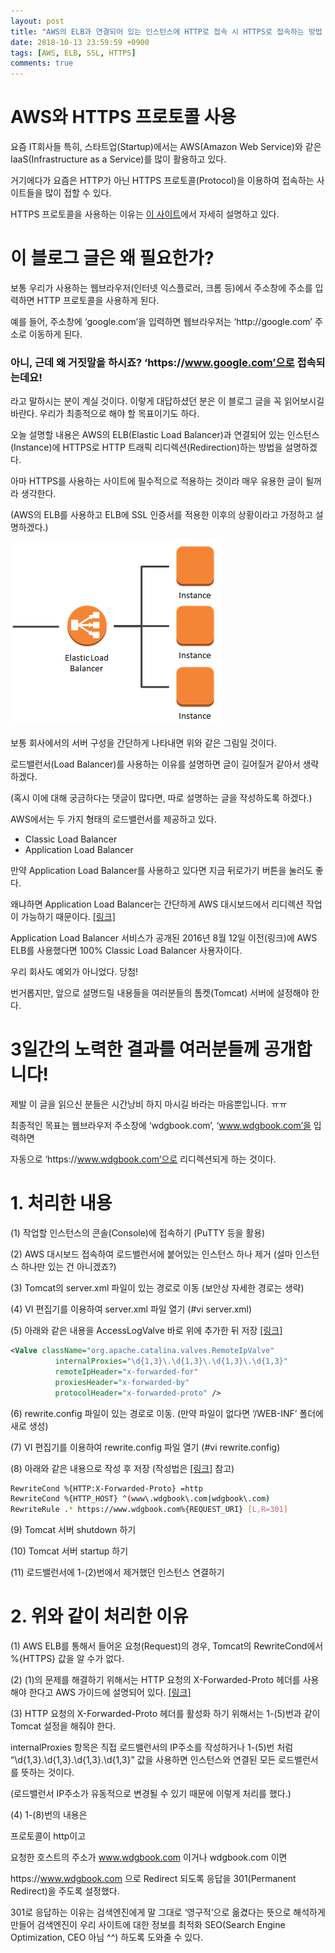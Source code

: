 ```yaml
---
layout: post
title: "AWS의 ELB과 연결되어 있는 인스턴스에 HTTP로 접속 시 HTTPS로 접속하는 방법 (#AWS, #ELB, #SSL, #HTTPS)"
date: 2018-10-13 23:59:59 +0900
tags: [AWS, ELB, SSL, HTTPS]
comments: true
---
```

# AWS와 HTTPS 프로토콜 사용
요즘 IT회사들 특히, 스타트업(Startup)에서는 AWS(Amazon Web Service)와 같은 IaaS(Infrastructure as a Service)를 많이 활용하고 있다.

거기에다가 요즘은 HTTP가 아닌 HTTPS 프로토콜(Protocol)을 이용하여 접속하는 사이트들을 많이 접할 수 있다.

HTTPS 프로토콜을 사용하는 이유는 [이 사이트](https://developers.google.com/web/fundamentals/security/encrypt-in-transit/why-https?hl=ko)에서 자세히 설명하고 있다.

# 이 블로그 글은 왜 필요한가?
보통 우리가 사용하는 웹브라우저(인터넷 익스플로러, 크롬 등)에서 주소창에 주소를 입력하면 HTTP 프로토콜을 사용하게 된다.

예를 들어, 주소창에 ‘google.com’을 입력하면 웹브라우저는 ‘http&#58;//google.com’ 주소로 이동하게 된다.

### 아니, 근데 왜 거짓말을 하시죠? ‘https&#58;//www.google.com’으로 접속되는데요!
라고 말하시는 분이 계실 것이다. 이렇게 대답하셨던 분은 이 블로그 글을 꼭 읽어보시길 바란다.
우리가 최종적으로 해야 할 목표이기도 하다.

오늘 설명할 내용은 AWS의 ELB(Elastic Load Balancer)과 연결되어 있는 인스턴스(Instance)에 HTTPS로 HTTP 트래픽 리디렉션(Redirection)하는 방법을 설명하겠다.

아마 HTTPS를 사용하는 사이트에 필수적으로 적용하는 것이라 매우 유용한 글이 될꺼라 생각한다.

(AWS의 ELB를 사용하고 ELB에 SSL 인증서를 적용한 이후의 상황이라고 가정하고 설명하겠다.)

![ELB](/files/elb_instances_1.png)

보통 회사에서의 서버 구성을 간단하게 나타내면 위와 같은 그림일 것이다.

로드밸런서(Load Balancer)를 사용하는 이유를 설명하면 글이 길어질거 같아서 생략하겠다.

(혹시 이에 대해 궁금하다는 댓글이 많다면, 따로 설명하는 글을 작성하도록 하겠다.)

AWS에서는 두 가지 형태의 로드밸런서를 제공하고 있다.
- Classic Load Balancer
- Application Load Balancer

만약 Application Load Balancer를 사용하고 있다면 지금 뒤로가기 버튼을 눌러도 좋다.

왜냐하면 Application Load Balancer는 간단하게 AWS 대시보드에서 리디렉션 작업이 가능하기 때문이다. [[링크]](https://docs.aws.amazon.com/ko_kr/elasticloadbalancing/latest/application/load-balancer-listeners.html#redirect-actions)

Application Load Balancer 서비스가 공개된 2016년 8월 12일 이전(링크)에 AWS ELB를 사용했다면 100% Classic Load Balancer 사용자이다.

우리 회사도 예외가 아니었다. 당첨!

번거롭지만, 앞으로 설명드릴 내용들을 여러분들의 톰켓(Tomcat) 서버에 설정해야 한다.

# 3일간의 노력한 결과를 여러분들께 공개합니다!
제발 이 글을 읽으신 분들은 시간낭비 하지 마시길 바라는 마음뿐입니다. ㅠㅠ

최종적인 목표는 웹브라우저 주소창에 ‘wdgbook.com’, ‘www.wdgbook.com’을 입력하면

자동으로 ‘https&#58;//www.wdgbook.com’으로 리디렉션되게 하는 것이다.

# 1. 처리한 내용
(1) 작업할 인스턴스의 콘솔(Console)에 접속하기 (PuTTY 등을 활용)

(2) AWS 대시보드 접속하여 로드밸런서에 붙어있는 인스턴스 하나 제거 (설마 인스턴스 하나만 있는 건 아니겠죠?)

(3) Tomcat의 server.xml 파일이 있는 경로로 이동 (보안상 자세한 경로는 생략)

(4) VI 편집기를 이용하여 server.xml 파일 열기 (#vi server.xml)

(5) 아래와 같은 내용을 AccessLogValve 바로 위에 추가한 뒤 저장 [[링크]](https://stackoverflow.com/questions/5741210/handling-x-forwarded-proto-in-java-apache-tomcat)

```xml
<Valve className="org.apache.catalina.valves.RemoteIpValve"
          internalProxies="\d{1,3}\.\d{1,3}\.\d{1,3}\.\d{1,3}"
          remoteIpHeader="x-forwarded-for"
          proxiesHeader="x-forwarded-by"
          protocolHeader="x-forwarded-proto" />
```

(6) rewrite.config 파일이 있는 경로로 이동. (만약 파일이 없다면 ‘/WEB-INF’ 폴더에 새로 생성)

(7) VI 편집기를 이용하여 rewrite.config 파일 열기 (#vi rewrite.config)

(8) 아래와 같은 내용으로 작성 후 저장 (작성법은 [[링크]](https://tomcat.apache.org/tomcat-9.0-doc/rewrite.html) 참고)

```sh
RewriteCond %{HTTP:X-Forwarded-Proto} =http
RewriteCond %{HTTP_HOST} ^(www\.wdgbook\.com|wdgbook\.com)
RewriteRule .* https://www.wdgbook.com%{REQUEST_URI} [L,R=301]
```
(9) Tomcat 서버 shutdown 하기

(10) Tomcat 서버 startup 하기

(11) 로드밸런서에 1-(2)번에서 제거했던 인스턴스 연결하기

# 2. 위와 같이 처리한 이유
(1) AWS ELB를 통해서 들어온 요청(Request)의 경우, Tomcat의 RewriteCond에서 %{HTTPS} 값을 알 수가 없다.

(2) (1)의 문제를 해결하기 위해서는 HTTP 요청의 X-Forwarded-Proto 헤더를 사용해야 한다고 AWS 가이드에 설명되어 있다. [[링크]](https://aws.amazon.com/ko/premiumsupport/knowledge-center/redirect-http-https-elb/)

(3) HTTP 요청의 X-Forwarded-Proto 헤더를 활성화 하기 위해서는 1-(5)번과 같이 Tomcat 설정을 해줘야 한다.

internalProxies 항목은 직접 로드밸런서의 IP주소를 작성하거나 1-(5)번 처럼 “\d{1,3}\.\d{1,3}\.\d{1,3}\.\d{1,3}” 값을 사용하면 인스턴스와 연결된 모든 로드밸런서를 뜻하는 것이다. 

(로드밸런서 IP주소가 유동적으로 변경될 수 있기 때문에 이렇게 처리를 했다.)

(4) 1-(8)번의 내용은

프로토콜이 http이고

요청한 호스트의 주소가 www.wdgbook.com 이거나 wdgbook.com 이면

https&#58;//www.wdgbook.com 으로 Redirect 되도록 응답을 301(Permanent Redirect)을 주도록 설정했다.

301로 응답하는 이유는 검색엔진에게 말 그대로 ‘영구적’으로 옮겼다는 뜻으로 해석하게 만들어 검색엔진이 우리 사이트에 대한 정보를 최적화 SEO(Search Engine Optimization, CEO 아님 ^^) 하도록 도와줄 수 있다.